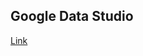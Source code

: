 ## Google Data Studio

[Link](https://datastudio.google.com/reporting/4f31c3e3-af4c-4c30-a97d-1d7d3d09ac05)
